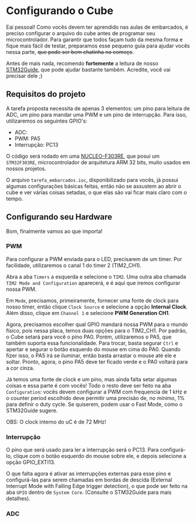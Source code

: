 # Configurando o Cube

Eai pessoal! Como vocês devem ter aprendido nas aulas de embarcados, é preciso configurar o arquivo do cube antes de programar seu microcontrolador. Para garantir que todos façam tudo da mesma forma e fique mais fácil de testar, preparamos esse pequeno guia para ajudar vocês nessa parte, ~~que pode ser bem chatinha no começo~~.

Antes de mais nada, recomendo **fortemente** a leitura de nosso [STM32Guide](https://github.com/ThundeRatz/STM32Guide), que pode ajudar bastante também. Acredite, você vai precisar dele ;)

## Requisitos do projeto

A tarefa proposta necessita de apenas 3 elementos: um pino para leitura de ADC, um pino para mandar uma PWM e um pino de interrupção. Para isso, utilizaremos os seguintes GPIO's:

* ADC: 
* PWM: PA5
* Interrupção: PC13

O código será rodado em uma [NUCLEO-F303RE](https://os.mbed.com/platforms/ST-Nucleo-F303RE/), que posui um `STM32F303RE`, microcontrolador de arquitetura ARM 32 bits, muito usados em nossos projetos.

O arquivo `tarefa_embarcados.ioc`, disponibilizado para vocês, já possui algumas configurações básicas feitas, então não se assustem ao abrir o cube e ver várias coisas setadas, o que elas são vai ficar mais claro com o tempo.

## Configurando seu Hardware

Bom, finalmente vamos ao que importa!

### PWM

Para configurar a PWM enviada para o LED, precisarem de um timer. Por facilidade, utilizaremos o canal 1 do timer 2 (TIM2_CH1).

Abra a aba `Timers` a esquerda e selecione o ``TIM2``. Uma outra aba chamada `TIM2 Mode and Configuration` aparecerá, e é aqui que iremos configurar nossa PWM.

Em `Mode`, precisamos, primeiramente, fornecer uma fonte de clock para nosso timer, então clique `Clock Source` e selecione a opção **Internal Clock**. Além disso, clique em `Channel 1` e selecione **PWM Generation CH1**.

Agora, precisamos escolher qual GPIO mandará nossa PWM para o mundo físico, pois nessa placa, temos duas opções para o TIM2_CH1. Por padrão, o Cube setará para você o pino PA0. Porém, utilizaremos o PA5, que também suporta essa funcionalidade. Para trocar, basta segurar `Ctrl` e apertar e segurar o botão esquerdo do mouse em cima do PA0. Quando fizer isso, o PA5 irá se iluminar, então basta arrastar o mouse até ele e soltar. Pronto, agora, o pino PA5 deve ter ficado verde e o PA0 voltará para a cor cinza.

Já temos uma fonte de clock e um pino, mas ainda falta setar algumas coisas e essa parte é com vocês! Todo o resto deve ser feito na aba `Configuration`: vocês devem configurar a PWM com frequencia de 1 kHz e o counter period escolhido deve permitir uma precisão de, no mínimo, 1% para definir o duty cycle. Se quiserem, podem usar o Fast Mode, como o STM32Guide sugere.

OBS: O clock interno do uC é de 72 MHz!

### Interrupção

O pino que será usado para ler a interrupção será o PC13. Para configurá-lo, clique com o botão esquerdo do mouse sobre ele, e depois selecione a opção GPIO_EXTI13.

O que falta agora é ativar as interrupções externas para esse pino e configurá-las para serem chamadas em bordas de descida (External Interrupt Mode with Falling Edge trigger detection), o que pode ser feito na aba `GPIO` dentro de `System Core`. (Consulte o STM32Guide para mais detalhes).

### ADC

